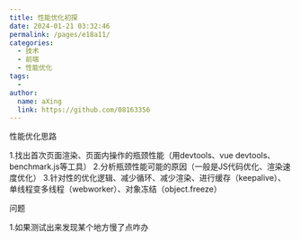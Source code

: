 ```yaml
---
title: 性能优化初探
date: 2024-01-21 03:32:46
permalink: /pages/e18a11/
categories:
  - 技术
  - 前端
  - 性能优化
tags:
  - 
author: 
  name: aXing
  link: https://github.com/08163356
---
```

性能优化思路

1.找出首次页面渲染、页面内操作的瓶颈性能（用devtools、vue devtools、benchmark.js等工具） 2.分析瓶颈性能可能的原因（一般是JS代码优化、渲染速度优化） 3.针对性的优化逻辑、减少循环、减少渲染、进行缓存（keepalive）、单线程变多线程（webworker）、对象冻结（object.freeze）

问题

1.如果测试出来发现某个地方慢了点咋办